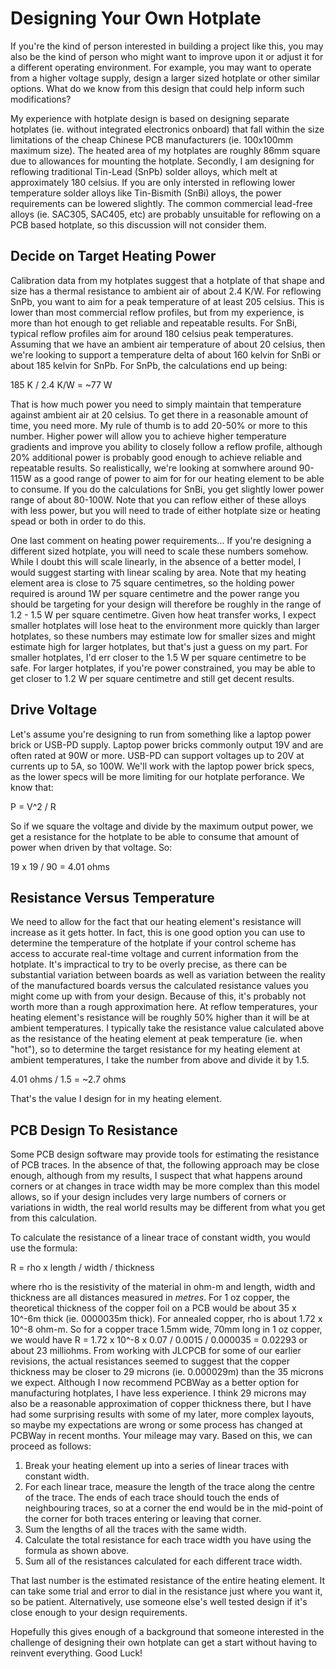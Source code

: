 # **Designing Your Own Hotplate**

If you're the kind of person interested in building a project like this, you may also be the kind of person who might want to improve upon it or adjust it for a different operating environment. For example, you may want to operate from a higher voltage supply, design a larger sized hotplate or other similar options. What do we know from this design that could help inform such modifications?

My experience with hotplate design is based on designing separate hotplates (ie. without integrated electronics onboard) that fall within the size limitations of the cheap Chinese PCB manufacturers (ie. 100x100mm maximum size). The heated area of my hotplates are roughly 86mm square due to allowances for mounting the hotplate. Secondly, I am designing for reflowing traditional Tin-Lead (SnPb) solder alloys, which melt at approximately 180 celsius. If you are only intersted in reflowing lower temperature solder alloys like Tin-Bismith (SnBi) alloys, the power requirements can be lowered slightly. The common commercial lead-free alloys (ie. SAC305, SAC405, etc) are probably unsuitable for reflowing on a PCB based hotplate, so this discussion will not consider them.

## Decide on Target Heating Power ##

Calibration data from my hotplates suggest that a hotplate of that shape and size has a thermal resistance to ambient air of about 2.4 K/W. For reflowing SnPb, you want to aim for a peak temperature of at least 205 celsius. This is lower than most commercial reflow profiles, but from my experience, is more than hot enough to get reliable and repeatable results. For SnBi, typical reflow profiles aim for around 180 celsius peak temperatures. Assuming that we have an ambient air temperature of about 20 celsius, then we're looking to support a temperature delta of about 160 kelvin for SnBi or about 185 kelvin for SnPb. For SnPb, the calculations end up being:

  185 K / 2.4 K/W = ~77 W

That is how much power you need to simply maintain that temperature against ambient air at 20 celsius. To get there in a reasonable amount of time, you need more. My rule of thumb is to add 20-50% or more to this number. Higher power will allow you to achieve higher temperature gradients and improve you ability to closely follow a reflow profile, although 20% additional power is probably good enough to achieve reliable and repeatable results. So realistically, we're looking at somwhere around 90-115W as a good range of power to aim for for our heating element to be able to consume. If you do the calculations for SnBi, you get slightly lower power range of about 80-100W. Note that you can reflow either of these alloys with less power, but you will need to trade of either hotplate size or heating spead or both in order to do this.

One last comment on heating power requirements... If you're designing a different sized hotplate, you will need to scale these numbers somehow. While I doubt this will scale linearly, in the absence of a better model, I would suggest starting with linear scaling by area. Note that my heating element area is close to 75 square centimetres, so the holding power required is around 1W per square centimetre and the power range you should be targeting for your design will therefore be roughly in the range of 1.2 - 1.5 W per square centimetre. Given how heat transfer works, I expect smaller hotplates will lose heat to the environment more quickly than larger hotplates, so these numbers may estimate low for smaller sizes and might estimate high for larger hotplates, but that's just a guess on my part. For smaller hotplates, I'd err closer to the 1.5 W per square centimetre to be safe. For larger hotplates, if you're power constrained, you may be able to get closer to 1.2 W per square centimetre and still get decent results.

## Drive Voltage ##

Let's assume you're designing to run from something like a laptop power brick or USB-PD supply. Laptop power bricks commonly output 19V and are often rated at 90W or more. USB-PD can support voltages up to 20V at currents up to 5A, so 100W. We'll work with the laptop power brick specs, as the lower specs will be more limiting for our hotplate perforance. We know that:

  P = V^2 / R

So if we square the voltage and divide by the maximum output power, we get a resistance for the hotplate to be able to consume that amount of power when driven by that voltage. So:

  19 x 19 / 90 = 4.01 ohms

## Resistance Versus Temperature ##

We need to allow for the fact that our heating element's resistance will increase as it gets hotter. In fact, this is one good option you can use to determine the temperature of the hotplate if your control scheme has access to accurate real-time voltage and current information from the hotplate. It's impractical to try to be overly precise, as there can be substantial variation between boards as well as variation between the reality of the manufactured boards versus the calculated resistance values you might come up with from your design. Because of this, it's probably not worth more than a rough approximation here. At reflow temperatures, your heating element's resistance will be roughly 50% higher than it will be at ambient temperatures. I typically take the resistance value calculated above as the resistance of the heating element at peak temperature (ie. when "hot"), so to determine the target resistance for my heating element at ambient temperatures, I take the number from above and divide it by 1.5.

  4.01 ohms / 1.5 = ~2.7 ohms

That's the value I design for in my heating element.

## PCB Design To Resistance ##

Some PCB design software may provide tools for estimating the resistance of PCB traces. In the absence of that, the following approach may be close enough, although from my results, I suspect that what happens around corners or at changes in trace width may be more complex than this model allows, so if your design includes very large numbers of corners or variations in width, the real world results may be different from what you get from this calculation.

To calculate the resistance of a linear trace of constant width, you would use the formula:

  R = rho x length / width / thickness

where rho is the resistivity of the material in ohm-m and length, width and thickness are all distances measured in *metres*. For 1 oz copper, the theoretical thickness of the copper foil on a PCB would be about 35 x 10^-6m thick (ie. 0000035m thick). For annealed copper, rho is about 1.72 x 10^-8 ohm-m. So for a copper trace 1.5mm wide, 70mm long in 1 oz copper, we would have R = 1.72 x 10^-8 x 0.07 / 0.0015 / 0.000035 = 0.02293 or about 23 milliohms. From working with JLCPCB for some of our earlier revisions, the actual resistances seemed to suggest that the copper thickness may be closer to 29 microns (ie. 0.000029m) than the 35 microns we expect. Although I now recommend PCBWay as a better option for manufacturing hotplates, I have less experience. I think 29 microns may also be a reasonable approximation of copper thickness there, but I have had some surprising results with some of my later, more complex layouts, so maybe my expectations are wrong or some process has changed at PCBWay in recent months. Your mileage may vary. Based on this, we can proceed as follows:

1. Break your heating element up into a series of linear traces with constant width.
1. For each linear trace, measure the length of the trace along the centre of the trace. The ends of each trace should touch the ends of neighbouring traces, so at a corner the end would be in the mid-point of the corner for both traces entering or leaving that corner.
1. Sum the lengths of all the traces with the same width.
1. Calculate the total resistance for each trace width you have using the formula as shown above.
1. Sum all of the resistances calculated for each different trace width.

That last number is the estimated resistance of the entire heating element. It can take some trial and error to dial in the resistance just where you want it, so be patient. Alternatively, use someone else's well tested design if it's close enough to your design requirements.

Hopefully this gives enough of a background that someone interested in the challenge of designing their own hotplate can get a start without having to reinvent everything. Good Luck!
